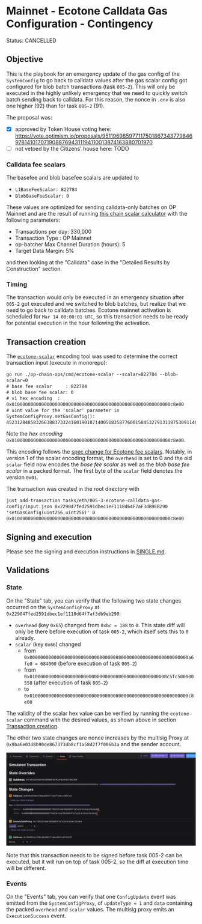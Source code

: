 # Mainnet - Ecotone Calldata Gas Configuration - Contingency

Status: CANCELLED

## Objective

This is the playbook for an emergency update of the gas config of the `SystemConfig` to go back to calldata values
after the gas scalar config got configured for blob batch transactions (task `005-2`).
This will only be executed in the highly unlikely emergency that we need to quickly switch batch sending
back to calldata.
For this reason, the nonce in `.env` is also one higher (92) than for task `005-2` (91).

The proposal was:
- [x] approved by Token House voting here: https://vote.optimism.io/proposals/95119698597711750186734377984697814101707190887694311194110013874163880701970
- [ ] not vetoed by the Citizens' house here: TODO

### Calldata fee scalars

The basefee and blob basefee scalars are updated to
* `L1BaseFeeScalar: 822784`
* `BlobBaseFeeScalar: 0`

These values are optimized for sending calldata-only batches on OP Mainnet
and are the result of running [this chain scalar calculator](https://docs.google.com/spreadsheets/d/12VIiXHaVECG2RUunDSVJpn67IQp9NHFJqUsma2PndpE/edit#gid=186414307)
with the following parameters:
* Transactions per day: 330,000
* Transaction Type : OP Mainnet
* op-batcher Max Channel Duration (hours): 5
* Target Data Margin: 5%

and then looking at the "Calldata" case in the "Detailed Results by Construction" section.

### Timing

The transaction would only be executed in an emergency situation after `005-2` got executed and we switched to
blob batches, but realize that we need to go back to calldata batches.
Ecotone mainnet activation is scheduled for `Mar 14 00:00:01 UTC`, so this transaction needs to be ready for potential execution in the hour following the activation.

## Transaction creation

The [`ecotone-scalar`](https://github.com/ethereum-optimism/optimism/tree/develop/op-chain-ops/cmd/ecotone-scalar)
encoding tool was used to determine the correct transaction input (execute in monorepo):
```
go run ./op-chain-ops/cmd/ecotone-scalar --scalar=822784 --blob-scalar=0
# base fee scalar     : 822784
# blob base fee scalar: 0
# v1 hex encoding  : 0x01000000000000000000000000000000000000000000000000000000000c8e00
# uint value for the 'scalar' parameter in SystemConfigProxy.setGasConfig():
452312848583266388373324160190187140051835877600158453279131187530911485440
```
Note the *hex encoding* `0x01000000000000000000000000000000000000000000000000000000000c8e00`.

This encoding follows the [spec change for Ecotone fee scalars](https://github.com/ethereum-optimism/specs/blob/11099e9908bb7bfa640d73b2a3a2349bef9ab7a1/specs/protocol/system_config.md#scalars).
Notably, in version 1 of the scalar encoding format, the `overhead` is set to 0 and the old `scalar` field
now encodes the _base fee scalar_ as well as the _blob base fee scalar_ in a packed format.
The first byte of the `scalar` field denotes the version `0x01`.

The transaction was created in the root directory with

```
just add-transaction tasks/eth/005-3-ecotone-calldata-gas-config/input.json 0x229047fed2591dbec1eF1118d64F7aF3dB9EB290 'setGasConfig(uint256,uint256)' 0 0x01000000000000000000000000000000000000000000000000000000000c8e00
```

## Signing and execution

Please see the signing and execution instructions in [SINGLE.md](../../../SINGLE.md).

## Validations

### State

On the "State" tab, you can verify that the following two state changes occurred on the `SystemConfigProxy` at `0x229047fed2591dbec1ef1118d64f7af3db9eb290`:

* `overhead` (key `0x65`) changed from `0xbc = 188` to `0`.
  This state diff will only be there before execution of task `005-2`, which itself sets this to `0` already.
* `scalar` (key `0x66`) changed
  * from `0x00000000000000000000000000000000000000000000000000000000000a6fe0 = 684000` (before execution of task `005-2`)
  * from `0x010000000000000000000000000000000000000000000000000c5fc500000558` (after execution of task `005-2`)
  * to `0x01000000000000000000000000000000000000000000000000000000000c8e00`

The validity of the scalar hex value can be verified by running the `ecotone-scalar` command with the desired values,
as shown above in section [Transaction creation](#transaction-creation).

The other two state changes are nonce increases by the multisig Proxy at `0x9ba6e03d8b90de867373db8cf1a58d2f7f006b3a`
and the sender account.

![](./images/tenderly-state.png)

Note that this transaction needs to be signed before task 005-2 can be executed, but it will run on top of task 005-2,
so the diff at execution time will be different.

### Events

On the "Events" tab, you can verify that one `ConfigUpdate` event was emitted from the `SystemConfigProxy`,
of `updateType = 1` and `data` containing the packed `overhead` and `scalar` values.
The multisig proxy emits an `ExecutionSuccess` event.
